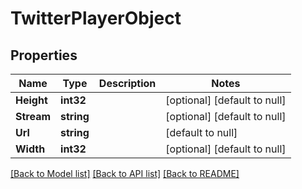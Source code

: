 # TwitterPlayerObject

## Properties
Name | Type | Description | Notes
------------ | ------------- | ------------- | -------------
**Height** | **int32** |  | [optional] [default to null]
**Stream** | **string** |  | [optional] [default to null]
**Url** | **string** |  | [default to null]
**Width** | **int32** |  | [optional] [default to null]

[[Back to Model list]](../README.md#documentation-for-models) [[Back to API list]](../README.md#documentation-for-api-endpoints) [[Back to README]](../README.md)


